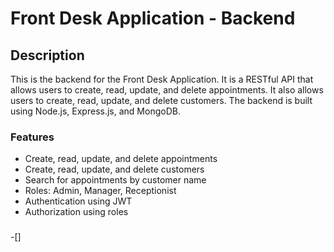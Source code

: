 # Front Desk Application - Backend

## Description

This is the backend for the Front Desk Application. It is a RESTful API that allows users to create, read, update, and delete appointments. It also allows users to create, read, update, and delete customers. The backend is built using Node.js, Express.js, and MongoDB.

### Features

- Create, read, update, and delete appointments
- Create, read, update, and delete customers
- Search for appointments by customer name
- Roles: Admin, Manager, Receptionist
- Authentication using JWT
- Authorization using roles

### 
-[]